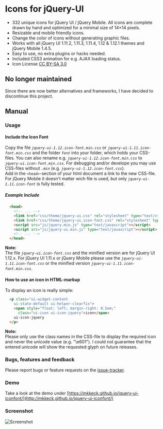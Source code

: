 # Icons for jQuery-UI #
* 332 unique icons for jQuery UI / jQuery Mobile. All icons are complete drawn by hand and optimized for a minimal size of 14×14 pixels. 
* Resizable and mobile friendly icons. 
* Change the color of icons without generating graphic files. 
* Works with all jQuery UI 1.11.2, 1.11.3, 1.11.4, 1.12 & 1.12.1 themes and jQuery Mobile 1.4.5. 
* Easy to use, no extra plugins or hacks needed. 
* Included CSS3 animation for e.g. AJAX loading status. 
* Icon License [CC BY-SA 3.0](https://creativecommons.org/licenses/by-sa/3.0/)

## No longer maintained ##
Since there are now better alternatives and frameworks, I have decided to discontinue this project.

## Manual ##

### Usage ###
#### Include the Icon Font ####
Copy the file _`jquery-ui-1.12.icon-font.min.css`_ or _`jquery-ui-1.11.icon-font.min.css`_ and the folder _`font`_ into your folder, 
which holds your CSS-files. You can also rename e.g. _`jquery-ui-1.12.icon-font.min.css`_ to _`jquery-ui.icon-font.min.css`_. For debugging and/or develope you may use CSS-files without _`.min`_ (e.g. _`jquery-ui-1.12.icon-font.css`_).  
Add in the `<head>`-section of your html document a link to the new CSS-file.  
For jQuery Mobile it doesn't matter wich file is used, but only _`jquery-ui-1.11.icon-font`_ is fully tested.

##### Example Include #####
```html
  <head>
    <!-- ... -->
    <link href="css/theme/jquery-ui.css" rel="stylesheet" type="text/css" /> 
    <link href="css/theme/jquery-ui.icon-font.css" rel="stylesheet" type="text/css" /> 
    <script src="js/jquery.min.js" type="text/javascript"></script> 
    <script src="js/jquery-ui.min.js" type="text/javascript"></script> 
    <!-- ... --> 
  </head>
```
**Note:**  
The file _`jquery-ui.icon-font.css`_ and the minified version are for jQuery UI 1.12.x.
For jQuery UI 1.11.x or jQuery Mobile please use the _`jquery-ui-1.11.icon-font.css`_ or the minified
version _`jquery-ui-1.11.icon-font.min.css`_. 

#### How to use an icon in HTML-markup ####

To display an icon is really simple:
```html
  <p class="ui-widget-content
    ui-state-default ui-helper-clearfix">
    <span style="float: left; margin-right: 0.5em;"
      class="ui-icon ui-icon-jquery">icon</span>
    ui-icon-jquery
  </p>
```  

**Note:**  
Please only use the class names in the CSS-file to display the required icon and never the unicode value (e.g. "\e601"). I could not guarantee that the entered unicode will show the requested glyph on future releases.

### Bugs, features and feedback ###
Please report bugs or feature requests on the [issue-tracker](https://github.com/mkkeck/jquery-ui-iconfont/issues).


### Demo ###
Take a look at the demo under [https://mkkeck.github.io/jquery-ui-iconfont/](http://mkkeck.github.io/jquery-ui-iconfont/)

### Screenshot ###
![Screenshot](https://raw.githubusercontent.com/mkkeck/jquery-ui-iconfont/master/screen.png)
